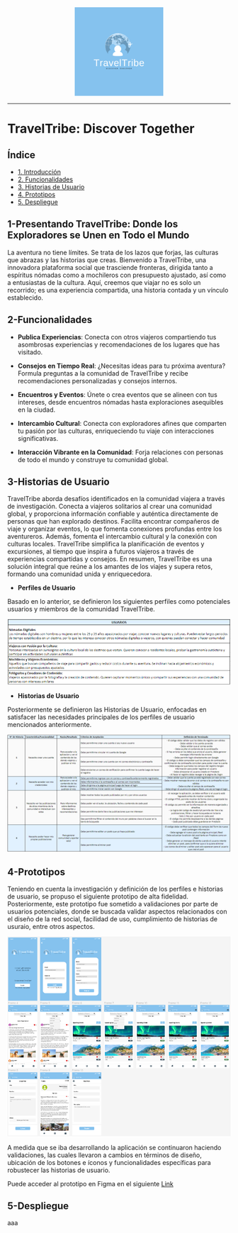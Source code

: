 <div align="center">
  <img src="./src/assets/logo 2.png" width="200px" alt="logo 2">
</div>

---

# TravelTribe: Discover Together

## Índice

* [1. Introducción](#1-presentando-traveltribe-donde-los-exploradores-se-unen-en-todo-el-mundo)
* [2. Funcionalidades](#2-funcionalidades)
* [3. Historias de Usuario](#3-historias-de-usuario)
* [4. Prototipos](#4-prototipos)
* [5. Despliegue](#5-despliegue)

## 1-Presentando TravelTribe: Donde los Exploradores se Unen en Todo el Mundo

La aventura no tiene límites. Se trata de los lazos que forjas, las culturas que abrazas y las historias que creas. Bienvenido a TravelTribe, una innovadora plataforma social que trasciende fronteras, dirigida tanto a espíritus nómadas como a mochileros con presupuesto ajustado, así como a entusiastas de la cultura. Aquí, creemos que viajar no es solo un recorrido; es una experiencia compartida, una historia contada y un vínculo establecido.


## 2-Funcionalidades

- **Publica Experiencias**: Conecta con otros viajeros compartiendo tus asombrosas experiencias y recomendaciones de los lugares que has visitado.

- **Consejos en Tiempo Real**: ¿Necesitas ideas para tu próxima aventura? Formula preguntas a la comunidad de TravelTribe y recibe recomendaciones personalizadas y consejos internos.

- **Encuentros y Eventos**: Únete o crea eventos que se alineen con tus intereses, desde encuentros nómadas hasta exploraciones asequibles en la ciudad.

- **Intercambio Cultural**: Conecta con exploradores afines que comparten tu pasión por las culturas, enriqueciendo tu viaje con interacciones significativas.

- **Interacción Vibrante en la Comunidad**: Forja relaciones con personas de todo el mundo y construye tu comunidad global.


## 3-Historias de Usuario

TravelTribe aborda desafíos identificados en la comunidad viajera a través de investigación. Conecta a viajeros solitarios al crear una comunidad global, y proporciona información confiable y auténtica directamente de personas que han explorado destinos. Facilita encontrar compañeros de viaje y organizar eventos, lo que fomenta conexiones profundas entre los aventureros. Además, fomenta el intercambio cultural y la conexión con culturas locales. TravelTribe simplifica la planificación de eventos y excursiones, al tiempo que inspira a futuros viajeros a través de experiencias compartidas y consejos. En resumen, TravelTribe es una solución integral que reúne a los amantes de los viajes y supera retos, formando una comunidad unida y enriquecedora.

- **Perfiles de Usuario**

Basado en lo anterior, se definieron los siguientes perfiles como potenciales usuarios y miembros de la comunidad TravelTribe.

<img src="./src/assets/UsuariosTT.png" alt="UsuariosTT">

- **Historias de Usuario**

Posteriormente se definieron las Historias de Usuario, enfocadas en satisfacer las necesidades principales de los perfiles de usuario mencionados anteriormente.

<img src="./src/assets/HDU.png" alt="HDU">


## 4-Prototipos

Teniendo en cuenta la investigación y definición de los perfiles e historias de usuario, se propuso el siguiente prototipo de alta fidelidad. Posteriormente, este prototipo fue sometido a validaciones por parte de usuarios potenciales, donde se buscada validar aspectos relacionados con el diseño de la red social, facilidad de uso, cumplimiento de historias de usuraio, entre otros aspectos.

<img src="./src/assets/Prototipo.png" alt="HDU">

A medida que se iba desarrollando la aplicación se continuaron haciendo validaciones, las cuales llevaron a cambios en términos de diseño, ubicación de los botones e íconos y funcionalidades específicas para robustecer las historias de usuario.

Puede acceder al prototipo en Figma en el siguiente [Link](https://www.figma.com/proto/wgnxhHGcfCxJDsFJrFUUIy/Mobile-Prototype?type=design&node-id=2-3&t=vKeKAM2ecOGhGF6x-0&scaling=scale-down&page-id=0%3A1&starting-point-node-id=2%3A3)

## 5-Despliegue

aaa